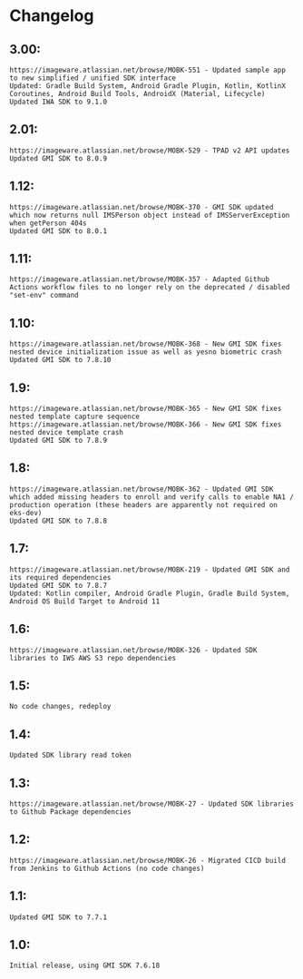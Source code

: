 # Changelog

## 3.00:
    https://imageware.atlassian.net/browse/MOBK-551 - Updated sample app to new simplified / unified SDK interface
    Updated: Gradle Build System, Android Gradle Plugin, Kotlin, KotlinX Coroutines, Android Build Tools, AndroidX (Material, Lifecycle)
    Updated IWA SDK to 9.1.0

## 2.01:
    https://imageware.atlassian.net/browse/MOBK-529 - TPAD v2 API updates
    Updated GMI SDK to 8.0.9

## 1.12:
    https://imageware.atlassian.net/browse/MOBK-370 - GMI SDK updated which now returns null IMSPerson object instead of IMSServerException when getPerson 404s
    Updated GMI SDK to 8.0.1

## 1.11:
    https://imageware.atlassian.net/browse/MOBK-357 - Adapted Github Actions workflow files to no longer rely on the deprecated / disabled "set-env" command

## 1.10:
    https://imageware.atlassian.net/browse/MOBK-368 - New GMI SDK fixes nested device initialization issue as well as yesno biometric crash
    Updated GMI SDK to 7.8.10

## 1.9:
    https://imageware.atlassian.net/browse/MOBK-365 - New GMI SDK fixes nested template capture sequence
    https://imageware.atlassian.net/browse/MOBK-366 - New GMI SDK fixes nested device template crash
    Updated GMI SDK to 7.8.9

## 1.8:
    https://imageware.atlassian.net/browse/MOBK-362 - Updated GMI SDK which added missing headers to enroll and verify calls to enable NA1 / production operation (these headers are apparently not required on eks-dev)
    Updated GMI SDK to 7.8.8

## 1.7:
    https://imageware.atlassian.net/browse/MOBK-219 - Updated GMI SDK and its required dependencies
    Updated GMI SDK to 7.8.7
    Updated: Kotlin compiler, Android Gradle Plugin, Gradle Build System, Android OS Build Target to Android 11

## 1.6:
    https://imageware.atlassian.net/browse/MOBK-326 - Updated SDK libraries to IWS AWS S3 repo dependencies

## 1.5:
    No code changes, redeploy

## 1.4:
    Updated SDK library read token

## 1.3:
    https://imageware.atlassian.net/browse/MOBK-27 - Updated SDK libraries to Github Package dependencies

## 1.2:
    https://imageware.atlassian.net/browse/MOBK-26 - Migrated CICD build from Jenkins to Github Actions (no code changes)

## 1.1:
    Updated GMI SDK to 7.7.1

## 1.0:
    Initial release, using GMI SDK 7.6.18
    